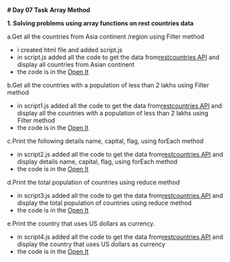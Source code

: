 **# Day 07 Task**
**Array Method** 

**1. Solving problems using array functions on rest countries data**

a.Get all the countries from Asia continent /region using Filter method
- i created html file and added script.js
- in script.js added all the code to get the data from[restcountries API](https://restcountries.com/v3.1/all) and display all countries from Asian continent
- the code is in the  [Open It](./Open%20It/script.js)

b.Get all the countries with a population of less than 2 lakhs using Filter method
- in script1.js added all the code to get the data from[restcountries API](https://restcountries.com/v3.1/all) and display all the countries with a population of less than 2 lakhs using Filter method
- the code is in the  [Open It](./Open%20It/script1.js)

c.Print the following details name, capital, flag, using forEach method
- in script2.js added all the code to get the data from[restcountries API](https://restcountries.com/v3.1/all) and display details name, capital, flag, using forEach method 
- the code is in the  [Open It](./Open%20It/script2.js)

d.Print the total population of countries using reduce method
- in script3.js added all the code to get the data from[restcountries API](https://restcountries.com/v3.1/all) and display the total population of countries using reduce method
- the code is in the  [Open It](./Open%20It/script3.js)

e.Print the country that uses US dollars as currency.
- in script4.js added all the code to get the data from[restcountries API](https://restcountries.com/v3.1/all) and display the country that uses US dollars as currency 
- the code is in the  [Open It](./Open%20It/script4.js)







 